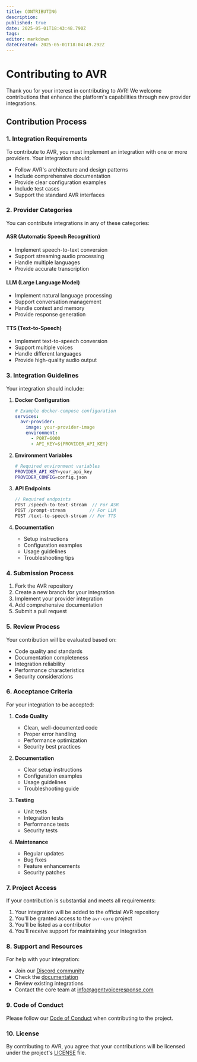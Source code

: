 ```yaml
---
title: CONTRIBUTING
description: 
published: true
date: 2025-05-01T18:43:48.790Z
tags: 
editor: markdown
dateCreated: 2025-05-01T18:04:49.292Z
---
```


# Contributing to AVR

Thank you for your interest in contributing to AVR! We welcome contributions that enhance the platform's capabilities through new provider integrations.

## Contribution Process

### 1. Integration Requirements

To contribute to AVR, you must implement an integration with one or more providers. Your integration should:

- Follow AVR's architecture and design patterns
- Include comprehensive documentation
- Provide clear configuration examples
- Include test cases
- Support the standard AVR interfaces

### 2. Provider Categories

You can contribute integrations in any of these categories:

#### ASR (Automatic Speech Recognition)
- Implement speech-to-text conversion
- Support streaming audio processing
- Handle multiple languages
- Provide accurate transcription

#### LLM (Large Language Model)
- Implement natural language processing
- Support conversation management
- Handle context and memory
- Provide response generation

#### TTS (Text-to-Speech)
- Implement text-to-speech conversion
- Support multiple voices
- Handle different languages
- Provide high-quality audio output

### 3. Integration Guidelines

Your integration should include:

1. **Docker Configuration**
   ```yaml
   # Example docker-compose configuration
   services:
     avr-provider:
       image: your-provider-image
       environment:
         - PORT=6000
         - API_KEY=${PROVIDER_API_KEY}
   ```

2. **Environment Variables**
   ```bash
   # Required environment variables
   PROVIDER_API_KEY=your_api_key
   PROVIDER_CONFIG=config.json
   ```

3. **API Endpoints**
   ```typescript
   // Required endpoints
   POST /speech-to-text-stream  // For ASR
   POST /prompt-stream         // For LLM
   POST /text-to-speech-stream // For TTS
   ```

4. **Documentation**
   - Setup instructions
   - Configuration examples
   - Usage guidelines
   - Troubleshooting tips

### 4. Submission Process

1. Fork the AVR repository
2. Create a new branch for your integration
3. Implement your provider integration
4. Add comprehensive documentation
5. Submit a pull request

### 5. Review Process

Your contribution will be evaluated based on:

- Code quality and standards
- Documentation completeness
- Integration reliability
- Performance characteristics
- Security considerations

### 6. Acceptance Criteria

For your integration to be accepted:

1. **Code Quality**
   - Clean, well-documented code
   - Proper error handling
   - Performance optimization
   - Security best practices

2. **Documentation**
   - Clear setup instructions
   - Configuration examples
   - Usage guidelines
   - Troubleshooting guide

3. **Testing**
   - Unit tests
   - Integration tests
   - Performance tests
   - Security tests

4. **Maintenance**
   - Regular updates
   - Bug fixes
   - Feature enhancements
   - Security patches

### 7. Project Access

If your contribution is substantial and meets all requirements:

1. Your integration will be added to the official AVR repository
2. You'll be granted access to the `avr-core` project
3. You'll be listed as a contributor
4. You'll receive support for maintaining your integration

### 8. Support and Resources

For help with your integration:

- Join our [Discord community](https://discord.gg/DFTU69Hg74)
- Check the [documentation](https://wiki.agentvoiceresponse.com/)
- Review existing integrations
- Contact the core team at [info@agentvoiceresponse.com](mailto:info@agentvoiceresponse.com)

### 9. Code of Conduct

Please follow our [Code of Conduct](CODE_OF_CONDUCT.md) when contributing to the project.

### 10. License

By contributing to AVR, you agree that your contributions will be licensed under the project's [LICENSE](LICENSE.md) file. 
